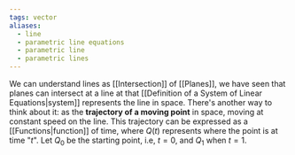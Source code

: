 ```yaml
---
tags: vector
aliases:
  - line
  - parametric line equations
  - parametric line
  - parametric lines
---
```

We can understand lines as [[Intersection]] of [[Planes]], we have seen that planes can intersect at a line at that [[Definition of a System of Linear Equations|system]] represents the line in space.
There's another way to think about it: as the **trajectory of a moving point** in space, moving at constant speed on the line. This trajectory can be expressed as a [[Functions|function]] of time, where $Q(t)$ represents where the point is at time "$t$".
Let $Q_{0}$ be the starting point, i.e, $t=0$, and $Q_{1}$ when $t=1$.

